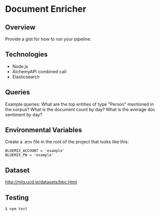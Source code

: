 # Document Enricher

## Overview
Provide a gist for how to run your pipeline.

## Technologies
- Node.js
- AlchemyAPI combined call
- Elasticsearch

## Queries
Example queries:
What are the top entities of type "Person" mentioned in the corpus?
What is the document count by day?
What is the average doc sentiment by day?

## Environmental Variables
Create a .env file in the root of the project that looks like this:
```
BLUEMIX_ACCOUNT = 'example'
BLUEMIX_PW = 'example'
```

## Dataset
http://mlg.ucd.ie/datasets/bbc.html

## Testing
```
$ npm test
```
